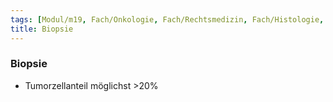 ```yaml
---
tags: [Modul/m19, Fach/Onkologie, Fach/Rechtsmedizin, Fach/Histologie, Art/Intervention]
title: Biopsie
---
```

### Biopsie
- Tumorzellanteil möglichst >20%